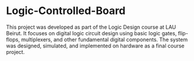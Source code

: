 # Logic-Controlled-Board
This project was developed as part of the Logic Design course at LAU Beirut. It focuses on digital logic circuit design using basic logic gates, flip-flops, multiplexers, and other fundamental digital components. The system was designed, simulated, and implemented on hardware as a final course project.
